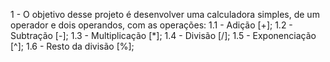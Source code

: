 1 - O objetivo desse projeto é desenvolver uma calculadora simples, de um operador e dois operandos, com as operações:
	1.1 - Adição [+];
	1.2 - Subtração [-];
	1.3 - Multiplicação [*];
	1.4 - Divisão [/];
	1.5 - Exponenciação [^];
	1.6 - Resto da divisão [%];
